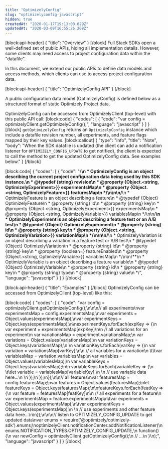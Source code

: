 ```yaml
---
title: "OptimizelyConfig"
slug: "optimizelyconfig-javascript"
hidden: true
createdAt: "2020-01-17T19:13:00.029Z"
updatedAt: "2020-03-09T16:55:26.208Z"
---
```

[block:api-header]
{
  "title": "Overview"
}
[/block]
Full Stack SDKs open a well-defined set of public APIs, hiding all implementation details. However, some clients may need access to project configuration data within the "datafile". 

In this document, we extend our public APIs to define data models and access methods, which clients can use to access project configuration data. 

[block:api-header]
{
  "title": "OptimizelyConfig API"
}
[/block]

A public configuration data model (OptimizelyConfig) is defined below as a structured format of static Optimizely Project data.

OptimizelyConfig can be accessed from OptimizelyClient (top-level) with this public API call:
[block:code]
{
  "codes": [
    {
      "code": "var config = optimizelyClient.getOptimizelyConfig();",
      "language": "javascript"
    }
  ]
}
[/block]
`getOptimizelyConfig` returns
an `OptimizelyConfig` instance which include a datafile revision number, all experiments, and feature flags mapped by their key values.
[block:callout]
{
  "type": "info",
  "title": "Note",
  "body": "When the SDK datafile is updated (the client can add a notification listener for `OPTIMIZELY_CONFIG_UPDATE` to get notified), the client is expected to call the method to get the updated OptimizelyConfig data. See examples below."
}
[/block]

[block:code]
{
  "codes": [
    {
      "code": "/**\n * OptimizelyConfig is an object describing the current project configuration data being used by this SDK instance.\n * @typedef {string} revision\n * @property {Object.<string, OptimizelyExperiment>}} experimentsMap\n * @property {Object.<string, OptimizelyFeature>}} featuresMap\n */\n\n\n/**\n * OptimizelyFeature is an object describing a feature\n * @typedef {Object} OptimizelyFeature\n * @property {string} id\n * @property {string} key\n * @property {Object.<string, OptimizelyExperiment>}} experimentsMap\n * @property {Object.<string, OptimizelyVariable>}} variablesMap\n */\n\n/**\n * OptimizelyExperiment is an object describing a feature test or an A/B test\n * @typedef {Object} OptimizelyExperiment\n * @property {string} id\n * @property {string} key\n * @property {Object.<string, OptimizelyVariation>}} variationMap\n */\n\n\n/**\n * OptimizelyVariation is an object describing a variation in a feature test or A/B test\n * @typedef {Object} OptimizelyVariation\n * @property {string} id\n * @property {string} key\n * @property {boolean=} featureEnabled\n * @property {Object.<string, OptimizelyVariable>}} variablesMap\n */\n\n/**\n * OptimizelyVariable is an object describing a feature variable\n * @typedef {Object} OptimizelyVariable\n * @property {string} id\n * @property {string} key\n * @property {string} type\n * @property {string} value\n */",
      "language": "javascript"
    }
  ]
}
[/block]

[block:api-header]
{
  "title": "Examples"
}
[/block]
OptimizelyConfig can be accessed from OptimizelyClient (top-level) like this:

[block:code]
{
  "codes": [
    {
      "code": "var config = optimizelyClient.getOptimizelyConfig();\n\n\n// all experiments\nvar experimentsMap = config.experimentsMap;\nvar experiments = Object.values(experimentsMap);\nvar experimentKeys = Object.keys(experimentsMap);\n\nexperimentKeys.forEach(expKey => {\n   var experiment = experimentsMap[expKey]\n\n   // all variations for an experiment\n   var variationsMap = experiment.variationsMap;\n   var variations = Object.values(variationsMap);\n   var variationKeys = Object.keys(variationsMap);\n  \n   variationKeys.forEach(varKey => {\n      var variation = variationsMap[varKey];\n\n      // all variables for a variation\n  \t\tvar variablesMap = variation.variablesMap;\n      var variables = Object.values(variablesMap);\n      var variableKeys = Object.keys(variablesMap);\n\n      variableKeys.forEach(variableKey => {\n    \t\tlet variable = variablesMap[variableKey] \n        \n        // use variable data here...\n        \n      });\n   });\n});\n\n// all features\nvar featuresMap = config.featuresMap;\nvar features = Object.values(featuresMap);\nlet featureKeys = Object.keys(featuresMap);\n\nfeatureKeys.forEach(featKey => {\n  var feature = featuresMap[featKey]\n\n  // all experiments for a feature\n  var experimentsMap = feature.experimentsMap\n\tvar experiments = Object.values(experimentsMap);\n\tvar experimentKeys = Object.keys(experimentsMap);\n  \n  // use experiments and other feature data here...\n\n});\n\n\n// listen to OPTIMIZELY_CONFIG_UPDATE to get updated data\nvar enums = require('@optimizely/optimizely-sdk').enums;\noptimizelyClient.notificationCenter.addNotificationListener(\n  enums.NOTIFICATION_TYPES.OPTIMIZELY_CONFIG_UPDATE,\n  function() {\n    var newConfig = optimizelyClient.getOptimizelyConfig();\n    // ...\n  }\n);",
      "language": "javascript"
    }
  ]
}
[/block]